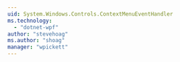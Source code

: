 ```yaml
---
uid: System.Windows.Controls.ContextMenuEventHandler
ms.technology: 
  - "dotnet-wpf"
author: "stevehoag"
ms.author: "shoag"
manager: "wpickett"
---
```

